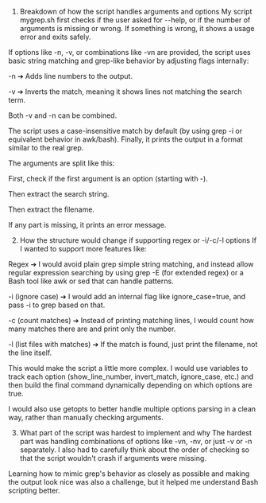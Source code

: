 1. Breakdown of how the script handles arguments and options
My script mygrep.sh first checks if the user asked for --help, or if the number of arguments is missing or wrong. If something is wrong, it shows a usage error and exits safely.

If options like -n, -v, or combinations like -vn are provided, the script uses basic string matching and grep-like behavior by adjusting flags internally:

-n ➔ Adds line numbers to the output.

-v ➔ Inverts the match, meaning it shows lines not matching the search term.

Both -v and -n can be combined.

The script uses a case-insensitive match by default (by using grep -i or equivalent behavior in awk/bash).
Finally, it prints the output in a format similar to the real grep.

The arguments are split like this:

First, check if the first argument is an option (starting with -).

Then extract the search string.

Then extract the filename.

If any part is missing, it prints an error message.

2. How the structure would change if supporting regex or -i/-c/-l options
If I wanted to support more features like:

Regex ➔ I would avoid plain grep simple string matching, and instead allow regular expression searching by using grep -E (for extended regex) or a Bash tool like awk or sed that can handle patterns.

-i (ignore case) ➔ I would add an internal flag like ignore_case=true, and pass -i to grep based on that.

-c (count matches) ➔ Instead of printing matching lines, I would count how many matches there are and print only the number.

-l (list files with matches) ➔ If the match is found, just print the filename, not the line itself.

This would make the script a little more complex. I would use variables to track each option (show_line_number, invert_match, ignore_case, etc.) and then build the final command dynamically depending on which options are true.

I would also use getopts to better handle multiple options parsing in a clean way, rather than manually checking arguments.

3. What part of the script was hardest to implement and why
The hardest part was handling combinations of options like -vn, -nv, or just -v or -n separately.
I also had to carefully think about the order of checking so that the script wouldn't crash if arguments were missing.

Learning how to mimic grep's behavior as closely as possible and making the output look nice was also a challenge, but it helped me understand Bash scripting better.